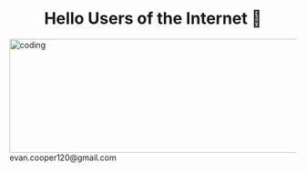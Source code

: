 <h1 align="center">Hello Users of the Internet 👋</h1> 
<img align="left" alt="coding" width="800" height="200" src="https://github.com/evanjcooper/evanjcooper/assets/149256581/c0cadce8-270b-40a0-91c0-9b31d92cb0b4">



<p style="font-family: arial>

  
**Languages:** SQL, Python

**Database:** PostgreSQL, MySQL, Oracle

**Visualization:** Tableau </p>




- I’m currently working on **Furthering my Analytics Career**

- I’m currently learning **Python** 

- Contact me @ **evan.cooper120@gmail.com** 





